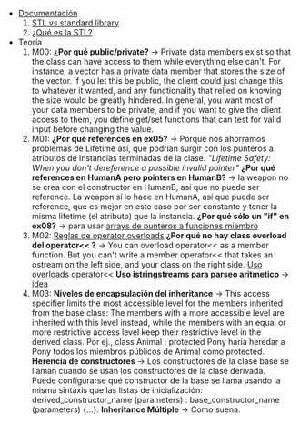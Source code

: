 - [Documentación](https://cplusplus.com/reference/)
  1. [STL vs standard library](https://stackoverflow.com/questions/5205491/whats-the-difference-between-stl-and-c-standard-library)
  2. [¿Qué es la STL?](https://www.geeksforgeeks.org/the-c-standard-template-library-stl/)
- Teoría
  1. M00:
  	**¿Por qué public/private?** -> Private data members exist so that the class can have access to them while everything else can't. For instance, a vector has a private data member that stores the size of the vector. If you let this be public, the client could just change this to whatever it wanted, and any functionality that relied on knowing the size would be greatly hindered.
	In general, you want most of your data members to be private, and if you want to give the client access to them, you define get/set functions that can test for valid input before changing the value.
  2. M01:
 	**¿Por qué references en ex05?** -> Porque nos ahorramos problemas de Lifetime así, que podrían surgir con los punteros a atributos de instancias terminadas de la clase. _"Lifetime Safety: When you don't dereference a possible invalid pointer"_
	**¿Por qué references en HumanA pero pointers en HumanB?** -> la weapon no se crea con el constructor en HumanB, así que no puede ser reference. La weapon sí lo hace en HumanA, así que puede ser reference, que es mejor en este caso por ser constante y tener la misma lifetime (el atributo) que la instancia.
	**¿Por qué sólo un "if" en ex08?** -> para usar [arrays de punteros a funciones miembro](https://www.cs.technion.ac.il/users/yechiel/c++-faq/array-memfnptrs.html)
  3. M02:
  	[Reglas de operator overloads](https://stackoverflow.com/a/4421708/12320117)
  	**¿Por qué no hay class overload del operator<< ?** -> You can overload operator<< as a member function. But you can't write a member operator<< that takes an ostream on the left side, and your class on the right side. [Uso overloads operator<<](https://stackoverflow.com/a/9814453/12320117)
	**Uso istringstreams para parseo aritmetico** -> [idea](https://codereview.stackexchange.com/questions/32155/arithmetic-expression-parsing-and-converting-infix-to-postfix-notation)
  4. M03:
	**Niveles de encapsulación del inheritance** -> This access specifier limits the most accessible level for the members inherited from the base class: The members with a more accessible level are inherited with this level instead, while the members with an equal or more restrictive access level keep their restrictive level in the derived class. Por ej., class Animal : protected Pony haría heredar a Pony todos los miembros públicos de Animal como protected.
	**Herencia de constructores** -> Los constructores de la clase base se llaman cuando se usan los constructores de la clase derivada. Puede configurarse qué constructor de la base se llama usando la misma sintáxis que las listas de inicialización:
	derived_constructor_name (parameters) : base_constructor_name (parameters) {...}.
	**Inheritance Múltiple** -> Como suena.
